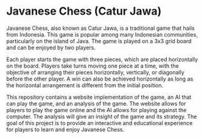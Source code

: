 # Javanese Chess (Catur Jawa)

Javanese Chess, also known as Catur Jawa, is a traditional game that hails from Indonesia. This game is popular among many Indonesian communities, particularly on the island of Java. The game is played on a 3x3 grid board and can be enjoyed by two players.

Each player starts the game with three pieces, which are placed horizontally on the board. Players take turns moving one piece at a time, with the objective of arranging their pieces horizontally, vertically, or diagonally before the other player. A win can also be achieved horizontally as long as the horizontal arrangement is different from the initial position.

This repository contains a website implementation of the game, an AI that can play the game, and an analysis of the game. The website allows for players to play the game online and the AI allows for playing against the computer. The analysis will give an insight of the game and its strategy. The goal of this project is to provide an interactive and educational experience for players to learn and enjoy Javanese Chess.
